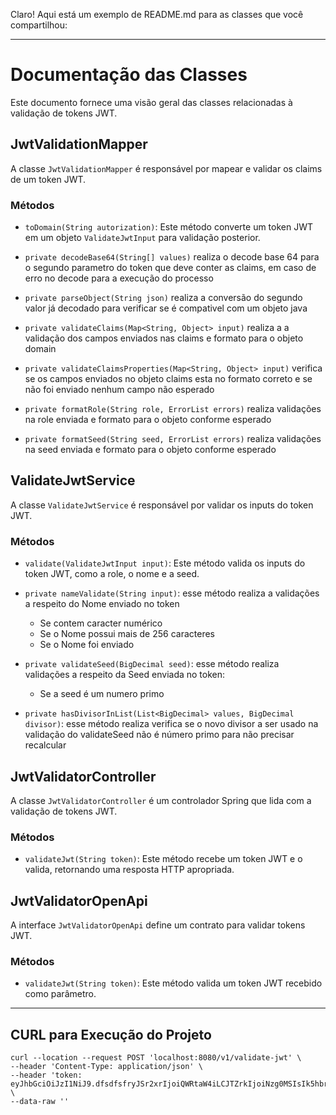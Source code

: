 Claro! Aqui está um exemplo de README.md para as classes que você compartilhou:

---

# Documentação das Classes

Este documento fornece uma visão geral das classes relacionadas à validação de tokens JWT.

## JwtValidationMapper

A classe `JwtValidationMapper` é responsável por mapear e validar os claims de um token JWT.

### Métodos

- `toDomain(String autorization)`: Este método converte um token JWT em um objeto `ValidateJwtInput` para validação posterior.

- `private decodeBase64(String[] values)` realiza o decode base 64 para o segundo parametro do token que deve conter as claims, em caso de erro no decode para a execução do processo

- `private parseObject(String json)` realiza a conversão do segundo valor já decodado para verificar se é compativel com um objeto java

- `private validateClaims(Map<String, Object> input)` realiza a a validação dos campos enviados nas claims e formato para o objeto domain

- `private validateClaimsProperties(Map<String, Object> input)` verifica se os campos enviados no objeto claims esta no formato correto e se não foi enviado nenhum campo não esperado

- `private formatRole(String role, ErrorList errors)` realiza validações na role enviada e formato para o objeto conforme esperado

- `private formatSeed(String seed, ErrorList errors)` realiza validações na seed enviada e formato para o objeto conforme esperado


## ValidateJwtService

A classe `ValidateJwtService` é responsável por validar os inputs do token JWT.

### Métodos

- `validate(ValidateJwtInput input)`: Este método valida os inputs do token JWT, como a role, o nome e a seed.

- `private nameValidate(String input)`: esse método realiza a validações a respeito do Nome enviado no token
    - Se contem caracter numérico
    - Se o Nome possui mais de 256 caracteres
    - Se o Nome foi enviado

- `private validateSeed(BigDecimal seed)`: esse método realiza validações a respeito da Seed enviada no token:
    - Se a seed é um numero primo

- `private hasDivisorInList(List<BigDecimal> values, BigDecimal divisor)`: esse método realiza verifica se o novo divisor a ser usado na validação do validateSeed não é número primo para não precisar recalcular

## JwtValidatorController

A classe `JwtValidatorController` é um controlador Spring que lida com a validação de tokens JWT.

### Métodos

- `validateJwt(String token)`: Este método recebe um token JWT e o valida, retornando uma resposta HTTP apropriada.

## JwtValidatorOpenApi

A interface `JwtValidatorOpenApi` define um contrato para validar tokens JWT.

### Métodos

- `validateJwt(String token)`: Este método valida um token JWT recebido como parâmetro.

---

## CURL para Execução do Projeto

```
curl --location --request POST 'localhost:8080/v1/validate-jwt' \
--header 'Content-Type: application/json' \
--header 'token: eyJhbGciOiJzI1NiJ9.dfsdfsfryJSr2xrIjoiQWRtaW4iLCJTZrkIjoiNzg0MSIsIk5hbrUiOiJUb25pbmhvIEFyYXVqbyJ9.QY05fsdfsIjtrcJnP533kQNk8QXcaleJ1Q01jWY_ZzIZuAg' \
--data-raw ''
```